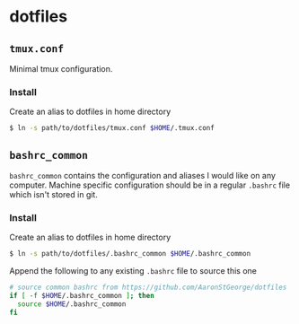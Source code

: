 # dotfiles

## `tmux.conf`
Minimal tmux configuration.

### Install
Create an alias to dotfiles in home directory
```sh
$ ln -s path/to/dotfiles/tmux.conf $HOME/.tmux.conf
```

## `bashrc_common`
`bashrc_common` contains the configuration and aliases I would like on any computer. 
Machine specific configuration should be in a regular `.bashrc` file which isn't stored in git.

### Install
Create an alias to dotfiles in home directory
```sh
$ ln -s path/to/dotfiles/.bashrc_common $HOME/.bashrc_common
```
Append the following to any existing `.bashrc` file to source this one
```bash
# source common bashrc from https://github.com/AaronStGeorge/dotfiles
if [ -f $HOME/.bashrc_common ]; then
  source $HOME/.bashrc_common
fi
```
